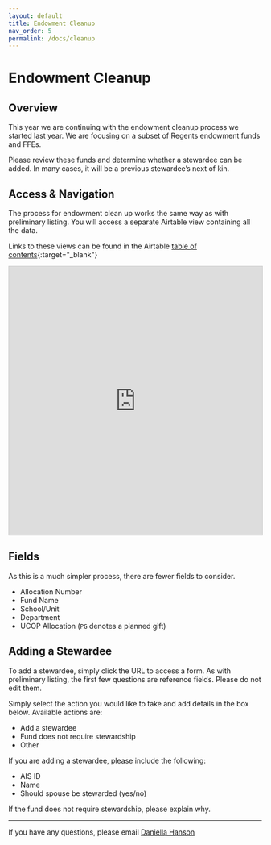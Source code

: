 ```yaml
---
layout: default
title: Endowment Cleanup
nav_order: 5
permalink: /docs/cleanup
---
```

# Endowment Cleanup

## Overview
This year we are continuing with the endowment cleanup process we started last year. We are focusing on a subset of Regents endowment funds and FFEs.

Please review these funds and determine whether a stewardee can be added. In many cases, it will be a previous stewardee’s next of kin.

## Access & Navigation
The process for endowment clean up works the same way as with preliminary listing. You will access a separate Airtable view containing all the data.

Links to these views can be found in the Airtable [table of contents](https://airtable.com/appGBlUU5tceomO7b/shrgeidkDdsvlEuHn){:target="_blank"}

<iframe class="airtable-embed" src="https://airtable.com/embed/appGBlUU5tceomO7b/shrgeidkDdsvlEuHn?viewControls=on" frameborder="0" onmousewheel="" width="100%" height="533" style="background: transparent; border: 1px solid #ccc;"></iframe>

## Fields
As this is a much simpler process, there are fewer fields to consider.
- Allocation Number
- Fund Name
- School/Unit
- Department
- UCOP Allocation (`PG` denotes a planned gift)

## Adding a Stewardee
To add a stewardee, simply click the URL to access a form. As with preliminary listing, the first few questions are reference fields. Please do not edit them.

Simply select the action you would like to take and add details in the box below. Available actions are:
- Add a stewardee
- Fund does not require stewardship
- Other

If you are adding a stewardee, please include the following:
- AIS ID
- Name
- Should spouse be stewarded (yes/no)

If the fund does not require stewardship, please explain why.

---

If you have any questions, please email [Daniella Hanson](mailto:dahanson@ucdavis.edu)
